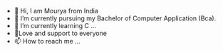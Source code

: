 - 👋 Hi, I am Mourya from India
- 👀  I’m currently pursuing my Bachelor of Computer Application (Bca).
- 🌱 I’m currently learning C ...
- 💞Love and support to everyone
- 📫 How to reach me ...
